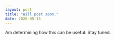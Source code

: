 ```yaml
---
layout: post
title: "Will post soon."
date: 2020-05-15
---
```

Am determining how this can be useful. Stay tuned.
